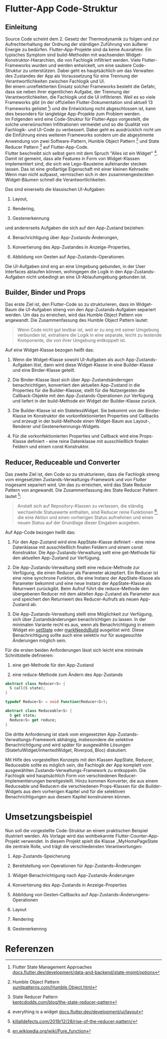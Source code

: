 # Flutter-App Code-Struktur

## Einleitung

Source Code scheint dem 2. Gesetz der Thermodynamik zu folgen und zur Aufrechterhaltung der Ordnung der ständigen Zuführung von äußerer Energie zu bedürfen. 
Flutter-App-Projekte sind da keine Ausnahme. Ein typisches Symptom sind build-Methoden mit wachsenden Widget-Konstruktor-Hierarchien, die von Fachlogik infiltriert werden. 
Viele Flutter-Frameworks wurden und werden entwickelt, um eine saubere Code-Struktur zu unterstützen. Dabei geht es  hauptsächlich um das Verwalten des Zustandes der App als Voraussetzung für eine Trennung der Verantwortlichkeiten zwischen Fachlogik und UI.  
Bei einem unreflektierten Einsatz solcher Frameworks besteht die Gefahr, dass sie neben ihrer eigentlichen Aufgabe, der Trennung der Verantwortlichkeiten, die Fachlogik und die UI infiltrieren.
Weil es so viele Frameworks gibt (in der offiziellen Flutter-Dokumentation sind aktuell 13 Frameworks gelistet [^1])  und die Entwicklung nicht abgeschlossen ist, kann dies besonders für langlebige App-Projekte zum Problem werden.
</br>
Im Folgenden wird eine Code-Struktur für Flutter-Apps vorgestellt, die solche unerwünschten Infiltrationen vermeidet und so die Qualität von Fachlogik- und UI-Code zu verbessert. Dabei geht es ausdrücklich nicht um die Einführung eines weiteren Frameworks sondern um die abgestimmte Anwendung von zwei Software-Pattern, Humble Object Pattern [^2] und State Reducer Pattern [^3] auf Flutter-App-Code. 
</br>
Flutter beschreibt sich selbst gern mit dem Spruch "Alles ist ein Widget" [^4]. Damit ist gemeint, dass alle Features in Form von Widget-Klassen implementiert sind, die sich wie Lego-Bausteine aufeinander stecken lassen. Das ist eine großartige Eigenschaft mit einer kleinen Kehrseite: Wenn man nicht aufpasst, vermischen sich in den zusammengesteckten Widget-Bäumen schnell die Verantwortlichkeiten. 

Das sind einerseits die klassischen UI-Aufgaben: 

1. Layout, 

2. Rendering, 

3. Gestenerkennung 

und andererseits Aufgaben die sich auf den App-Zustand beziehen:

4. Benachrichtigung über App-Zustands-Änderungen,  

5. Konvertierung des App-Zustandes in Anzeige-Properties, 

6. Abbildung von Gesten auf App-Zustands-Operationen. 

Die UI-Aufgaben sind eng an eine Umgebung gebunden, in der User Interfaces ablaufen können, wohingegen die Logik in den App-Zustands-Aufgaben nicht unbedingt an eine UI-Ablaufumgebung gebunden ist.

## Builder, Binder und Props

Das erste Ziel ist, den Flutter-Code so zu strukturieren, dass im Widget-Baum die UI-Aufgaben streng von den App-Zustands-Aufgaben separiert werden.
Um das zu erreichen, wird das Humble Object Pattern von angewandt.
Die Zusammenfassung des Humble Object Pattern lautet: 

> Wenn Code nicht gut testbar ist, weil er zu eng mit seiner Umgebung verbunden ist, extrahiere die Logik in eine separate, leicht zu testende Komponente, die von ihrer Umgebung entkoppelt ist.

Auf eine Widget-Klasse bezogen heißt das: 

1. Wenn die Widget-Klasse sowohl UI-Aufgaben als auch 
App-Zustands-Aufgaben löst, dann wird diese Widget-Klasse in eine Builder-Klasse und eine Binder-Klasse geteilt. 

2. Die Binder-Klasse lässt sich über App-Zustandsänderngen benachrichtigen, konvertiert den aktuellen App-Zustand in die Properties für die Builder-Klassse, stellt für die Nutzergesten die Callback-Objekte mit den App-Zustands-Operationen zur Verfügung und liefert in der build-Methode ein Widget der Builder-Klasse zurück.

3. Die Builder-Klasse ist ein StatelessWidget. Sie bekommt von der Binder-Klasse im Konstruktor die vorkonfektionierten Properties und Callbacks und erzeugt in der build-Methode einen Widget-Baum aus Layout-, Renderer und Gestenerkennungs-Widgets.

4. Für die vorkonfektionierten Properties und Callback wird eine  Props-Klasse definiert - eine reine Datenklasse mit ausschließlich finalen Feldern und einem const Konstruktor.

## Reducer, Reduceable und Converter

Das zweite Ziel ist, den Code so zu strukturieren, dass die Fachlogik streng vom eingesetzten Zustands-Verwaltungs-Framework und von Flutter insgesamt separiert wird.
Um das zu erreichen, wird das State Reducer Pattern von angewandt. 
Die Zusammenfassung des State Reducer Pattern lautet [^5]:

> Anstatt sich auf Repository-Klassen zu verlassen, die ständig wechselnde Statuswerte enthalten, sind Reducer reine Funktionen [^6], die eine Aktion und einen vorherigen Status aufnehmen und einen neuen Status auf der Grundlage dieser Eingaben ausgeben.

Auf App-Code bezogen heißt das:

1. Für den App-Zustand wird eine AppState-Klasse definiert - eine reine Datenklasse mit ausschließlich finalen Feldern und einem const Konstruktor. Die App-Zustands-Verwaltung sellt eine get-Methode für den aktuellen App-Zustand zur Verfügung.  

2. Die App-Zustands-Verwaltung stellt eine reduce-Methode zur Verfügung, die einen Reducer als Parameter akzeptiert. Ein Reducer ist eine reine synchrone Funktion, die eine Instanz der AppState-Klasse als Parameter bekommt und eine neue Instanz der AppState-Klasse als Returnwert zurückgibt. Beim Aufruf führt die reduce-Methode den übergebenen Reducer mit dem aktellen App-Zustand als Parameter aus und speichert den Returnwert des Reducer-Aufrufs als neuen App-Zustand ab. 

3. Die App-Zustands-Verwaltung stellt eine Möglichkeit zur Verfügung, sich über Zustandsänderungen benachrichtigen zu lassen. In der minimalen Variante recht es aus, wenn als Benachrichtigung in einem Widget ein [setState](https://api.flutter.dev/flutter/widgets/State/setState.html) oder [markNeedsBuild](https://api.flutter.dev/flutter/widgets/Element/markNeedsBuild.html) ausgelöst wird. Diese Benachrichtigung sollte auch eine selektiv nur für ausgesuchte Änderungen möglich sein.  

Für die ersten beiden Anforderungen lässt sich leicht eine minimale Schnittstelle definieren:

1. eine get-Methode für den App-Zustand

2. eine reduce-Methode zum Ändern des App-Zustands 

```dart
abstract class Reducer<S> {
  S call(S state);
}

typedef Reduce<S> = void Function(Reducer<S>);

abstract class Reduceable<S> {
  S get state;
  Reduce<S> get reduce;
}
```

Die dritte Anforderung ist stark vom eingesetzten App-Zustands-Verwaltungs-Framework abhängig, insbesondere die selektive Benachrichtigung und wird später für ausgewählte Lösungen (StatefulWidget/InheritedWidget, Riverpod, Bloc) diskutiert. 

Mit Hilfe des vorgestellten Konzepts mit den Klassen AppState, Reducer, Reduceable sollte es möglich sein, die Fachlogik der App komplett vom ausgewählten Zustands-Verwaltungs-Framework zu entkoppeln. Die Fachlogik wird hauptsächlich Form von verschiedenen Reducer-Implementierungen bereitgestellt.
Hinzu kommen Konverter, die aus einem Reduceable und Reducern die verschiedenen Props-Klassen für die Builder-Widgets aus dem vorherigen Kapitel und für die selektiven Benachrichtigungen aus diesem Kapitel konstruieren können.

# Umsetzungsbeispiel

Nun soll die vorgestellte Code-Struktur an einem praktischen Beispiel illustriert werden. Als Vorlage wird das wohlbekannte Flutter-Counter-App-Projekt verwendet. In diesem Projekt spielt die Klasse _MyHomePageState die zentrale Rolle, und trägt die verschiedensten Verantwortungen:

1. App-Zustands-Speicherung

2. Bereitstellung von Operationen für App-Zustands-Änderungen

3. Widget-Benachrichtigung nach App-Zustands-Änderungen

4. Konvertierung des App-Zustands in Anzeige-Properties

5. Abbildung von Gesten-Callbacks auf App-Zustands-Änderungens-Operationen

6. Layout

7. Rendering 

8. Gestenerkennng

# Referenzen

[^1]: Flutter State Management Approaches</br> [docs.flutter.dev/development/data-and-backend/state-mgmt/options](https://docs.flutter.dev/development/data-and-backend/state-mgmt/options)

[^2]: Humble Object Pattern</br> [xunitpatterns.com/Humble Object.html](http://xunitpatterns.com/Humble%20Object.html)

[^3]: State Reducer Pattern</br> [kentcdodds.com/blog/the-state-reducer-pattern](https://kentcdodds.com/blog/the-state-reducer-pattern)

[^4]: everything is a widget [docs.flutter.dev/development/ui/layout](https://docs.flutter.dev/development/ui/layout)

[^5]: [killalldefects.com/2019/12/28/rise-of-the-reducer-pattern/](https://killalldefects.com/2019/12/28/rise-of-the-reducer-pattern/)

[^6]: [en.wikipedia.org/wiki/Pure_function](https://en.wikipedia.org/wiki/Pure_function)